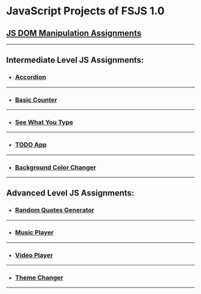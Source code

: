 # JavaScript Projects of FSJS 1.0

## [JS DOM Manipulation Assignments](https://github.com/yashPundhir/JS_DOM_Manipulation_Assignments)

---

## Intermediate Level JS Assignments:

- ### [Accordion](https://github.com/yashPundhir/Accordion)

---

- ### [Basic Counter](https://github.com/yashPundhir/Basic_Counter)

---

- ### [See What You Type](https://github.com/yashPundhir/See_What_You_Type)

---

- ### [TODO App](https://github.com/yashPundhir/TODO_App)

---

- ### [Background Color Changer](https://github.com/yashPundhir/Background_Color_Changer)

---

## Advanced Level JS Assignments:

- ### [Random Quotes Generator](https://github.com/yashPundhir/Random_Quotes_Generator)

---

- ### [Music Player](https://github.com/yashPundhir/Music_Player)

---

- ### [Video Player](https://github.com/yashPundhir/Video_Player)

---

- ### [Theme Changer](https://github.com/yashPundhir/Theme_Changer)

---
